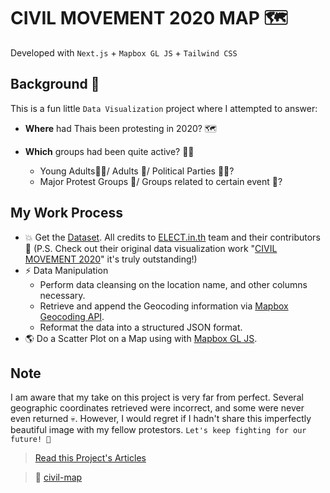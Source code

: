 # CIVIL MOVEMENT 2020 MAP 🗺️

Developed with `Next.js` + `Mapbox GL JS` + `Tailwind CSS`

## Background 🤔

This is a fun little `Data Visualization` project where I attempted to answer:

- **Where** had Thais been protesting in 2020? 🗺️

- **Which** groups had been quite active? 🧑‍🦰
  - Young Adults🧑‍🎤/ Adults 🦸/ Political Parties 🧑‍💼?
  - Major Protest Groups 🐥/ Groups related to certain event 🌴?

## My Work Process

- 💥 Get the [Dataset](https://docs.google.com/spreadsheets/d/1bzp2_7CoqzQS1R6qP0-02Ped83cutEHHlp05eVjhU88/edit#gid=2069977106). All credits to [ELECT.in.th](https://elect.in.th/) team and their contributors 🙏 (P.S. Check out their original data visualization work "[CIVIL MOVEMENT 2020](https://elect.in.th/civil-movement-2020/)" it's truly outstanding!)
- ⚡️ Data Manipulation
  - Perform data cleansing on the location name, and other columns necessary.
  - Retrieve and append the Geocoding information via [Mapbox Geocoding API](https://docs.mapbox.com/api/search/geocoding/).
  - Reformat the data into a structured JSON format.
- 🌎 Do a Scatter Plot on a Map using with [Mapbox GL JS](https://docs.mapbox.com/help/tutorials/use-mapbox-gl-js-with-react/).

## Note

I am aware that my take on this project is very far from perfect. Several geographic coordinates retrieved were incorrect, and some were never even returned 💀. However, I would regret if I hadn't share this imperfectly beautiful image with my fellow protestors. `Let's keep fighting for our future! 🚀`

> [Read this Project's Articles](https://palminister-blog.vercel.app/?search=civil)

> 🚀 [civil-map](https://palminister-civil-map.vercel.app/)
